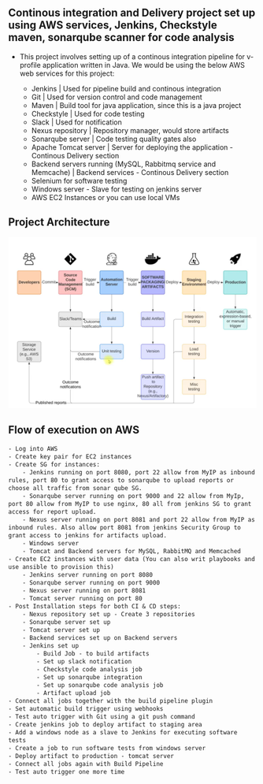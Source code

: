 ## Continous integration and Delivery project set up using AWS services, Jenkins, Checkstyle maven, sonarqube scanner for code analysis

- This project involves setting up of a continous integration pipeline for v-profile application written in Java. We would be using the below AWS web services for this project:

    - Jenkins                                                           | Used for pipeline build and continous integration
    - Git                                                               | Used for version control and code management
    - Maven                                                             | Build tool for java application, since this is a java project
    - Checkstyle                                                        | Used for code testing 
    - Slack                                                             | Used for notification 
    - Nexus repository                                                  | Repository manager, would store artifacts 
    - Sonarqube server                                                  | Code testing quality gates also
    - Apache Tomcat server                                              | Server for deploying the application - Continous Delivery section
    - Backend servers running (MySQL, Rabbitmq service and Memcache)    | Backend services - Continous Delivery section 
    - Selenium for software testing 
    - Windows server - Slave for testing on jenkins server 
    - AWS EC2 Instances or you can use local VMs 

## Project Architecture 

![alt text](pictures/image.png)

## Flow of execution on AWS 

    - Log into AWS 
    - Create key pair for EC2 instances 
    - Create SG for instances:
        - Jenkins running on port 8080, port 22 allow from MyIP as inbound rules, port 80 to grant access to sonarqube to upload reports or choose all traffic from sonar qube SG. 
        - Sonarqube server running on port 9000 and 22 allow from MyIp, port 80 allow from MyIP to use nginx, 80 all from jenkins SG to grant access for report upload. 
        - Nexus server running on port 8081 and port 22 allow from MyIP as inbound rules. Also allow port 8081 from jenkins Security Group to grant access to jenkins for artifacts upload. 
        - Windows server 
        - Tomcat and Backend servers for MySQL, RabbitMQ and Memcached
    - Create EC2 instances with user data (You can also writ playbooks and use ansible to provision this)
        - Jenkins server running on port 8080
        - Sonarqube server running on port 9000
        - Nexus server running on port 8081
        - Tomcat server running on port 80
    - Post Installation steps for both CI & CD steps: 
        - Nexus repository set up - Create 3 repositories
        - Sonarqube server set up     
        - Tomcat server set up 
        - Backend services set up on Backend servers
        - Jenkins set up
            - Build Job - to build artifacts 
            - Set up slack notification 
            - Checkstyle code analysis job 
            - Set up sonarqube integration 
            - Set up sonarqube code analysis job
            - Artifact upload job
    - Connect all jobs together with the build pipeline plugin 
    - Set automatic build trigger using webhooks
    - Test auto trigger with Git using a git push command 
    - Create jenkins job to deploy artifact to staging area 
    - Add a windows node as a slave to Jenkins for executing software tests
    - Create a job to run software tests from windows server 
    - Deploy artifact to production - tomcat server
    - Connect all jobs again with Build Pipeline 
    - Test auto trigger one more time 


